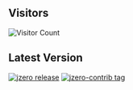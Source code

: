 ## Visitors

![Visitor Count](https://profile-counter.glitch.me/jzero-io/count.svg)

## Latest Version

[![jzero release](https://img.shields.io/github/release/jzero-io/jzero.svg?style=flat-square&label=jzero)](https://github.com/jzero-io/jzero/releases/latest)
[![jzero-contrib tag](https://img.shields.io/github/v/tag/jzero-io/jzero-contrib?style=flat-square&label=jzero-contrib)](https://img.shields.io/github/v/tag/jzero-io/jzero-contrib)

